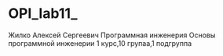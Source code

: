 # OPI_lab11_
Жилко 
Алексей
Сергеевич
Программная инженерия
Основы программной инженерии
1 курс,10 групаа,1 подгруппа
